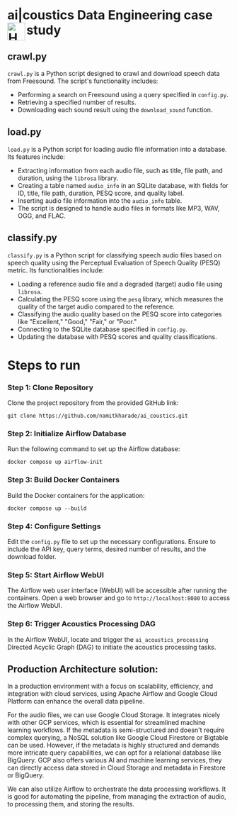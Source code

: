 # ai|coustics Data Engineering case study <img align="left" alt="HTML5" width="40px" src="https://github.com/namitkharade/ai_coustics/assets/42877539/81ff161f-c9c0-4879-8557-b39eb8beacce" />

## crawl.py
`crawl.py` is a Python script designed to crawl and download speech data from Freesound. The script's functionality includes:
- Performing a search on Freesound using a query specified in `config.py`.
- Retrieving a specified number of results.
- Downloading each sound result using the `download_sound` function.

## load.py
`load.py` is a Python script for loading audio file information into a database. Its features include:
- Extracting information from each audio file, such as title, file path, and duration, using the `librosa` library.
- Creating a table named `audio_info` in an SQLite database, with fields for ID, title, file path, duration, PESQ score, and quality label.
- Inserting audio file information into the `audio_info` table.
- The script is designed to handle audio files in formats like MP3, WAV, OGG, and FLAC.

## classify.py
`classify.py` is a Python script for classifying speech audio files based on speech quality using the Perceptual Evaluation of Speech Quality (PESQ) metric. Its functionalities include:
- Loading a reference audio file and a degraded (target) audio file using `librosa`.
- Calculating the PESQ score using the `pesq` library, which measures the quality of the target audio compared to the reference.
- Classifying the audio quality based on the PESQ score into categories like "Excellent," "Good," "Fair," or "Poor."
- Connecting to the SQLite database specified in `config.py`.
- Updating the database with PESQ scores and quality classifications.


# Steps to run
### Step 1: Clone Repository
Clone the project repository from the provided GitHub link:
```
git clone https://github.com/namitkharade/ai_coustics.git
```

### Step 2: Initialize Airflow Database
Run the following command to set up the Airflow database:
```
docker compose up airflow-init
```

### Step 3: Build Docker Containers
Build the Docker containers for the application:
```
docker compose up --build
```

### Step 4: Configure Settings
Edit the `config.py` file to set up the necessary configurations. Ensure to include the API key, query terms, desired number of results, and the download folder.

### Step 5: Start Airflow WebUI
The Airflow web user interface (WebUI) will be accessible after running the containers. Open a web browser and go to ```http://localhost:8080``` to access the Airflow WebUI.

### Step 6: Trigger Acoustics Processing DAG
In the Airflow WebUI, locate and trigger the `ai_acoustics_processing` Directed Acyclic Graph (DAG) to initiate the acoustics processing tasks.


## Production Architecture solution:
In a production environment with a focus on scalability, efficiency, and integration with cloud services, using Apache Airflow and Google Cloud Platform can enhance the overall data pipeline.

For the audio files, we can use Google Cloud Storage. It integrates nicely with other GCP services, which is essential for streamlined machine learning workflows. If the metadata is semi-structured and doesn't require complex querying, a NoSQL solution like Google Cloud Firestore or Bigtable can be used. However, if the metadata is highly structured and demands more intricate query capabilities, we can opt for a relational database like BigQuery. GCP also offers various AI and machine learning services, they can directly access data stored in Cloud Storage and metadata in Firestore or BigQuery. 

We can also utilize Airflow to orchestrate the data processing workflows. It is good for automating the pipeline, from managing the extraction of audio, to processing them, and storing the results.
